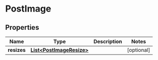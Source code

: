 # PostImage

## Properties
Name | Type | Description | Notes
------------ | ------------- | ------------- | -------------
**resizes** | [**List&lt;PostImageResize&gt;**](PostImageResize.md) |  |  [optional]
